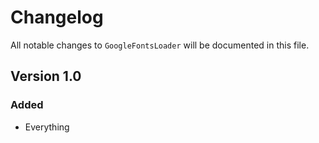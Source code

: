 # Changelog

All notable changes to `GoogleFontsLoader` will be documented in this file.

## Version 1.0

### Added
- Everything
